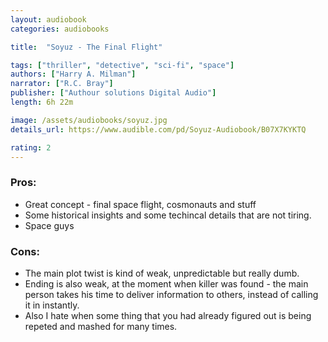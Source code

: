 ```yaml
---
layout: audiobook
categories: audiobooks

title:  "Soyuz - The Final Flight"

tags: ["thriller", "detective", "sci-fi", "space"]
authors: ["Harry A. Milman"]
narrator: ["R.C. Bray"]
publisher: ["Authour solutions Digital Audio"]
length: 6h 22m

image: /assets/audiobooks/soyuz.jpg
details_url: https://www.audible.com/pd/Soyuz-Audiobook/B07X7KYKTQ

rating: 2
---
```


### Pros:

* Great concept - final space flight, cosmonauts and stuff
* Some historical insights and some techincal details that are not tiring.
* Space guys 

### Cons:

* The main plot twist is kind of weak, unpredictable but really dumb.
* Ending is also weak, at the moment <spoiler> when killer was found </spoiler> - the main person takes his time to deliver information to others, instead of calling it in instantly.
* Also I hate when some thing that you had already figured out is being repeted and mashed for many times.